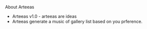 About Arteeas
- Arteeas v1.0 - arteeas are ideas
- Arteeas generate a music of gallery list based on you prference.

